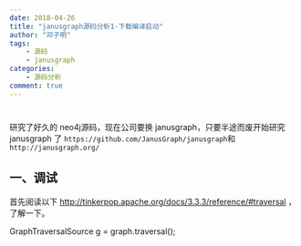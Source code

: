```yaml
---
date: 2018-04-26
title: "janusgraph源码分析1-下载编译启动"
author: "邓子明"
tags:
    - 源码
    - janusgraph
categories:
    - 源码分析
comment: true
---
```


#
研究了好久的 neo4j源码，现在公司要换 janusgraph，只要半途而废开始研究 janusgraph 了
`https://github.com/JanusGraph/janusgraph`和`http://janusgraph.org/`



## 一、调试

首先阅读以下 http://tinkerpop.apache.org/docs/3.3.3/reference/#traversal ，了解一下。

GraphTraversalSource g = graph.traversal();
```java

```



